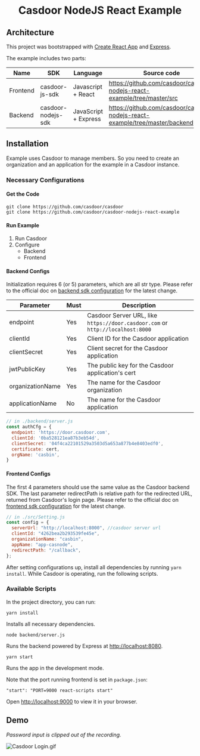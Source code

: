<h1 align="center" style="border-bottom: none;">Casdoor NodeJS React Example</h1>

## Architecture

This project was bootstrapped with [Create React App](https://github.com/facebook/create-react-app) and [Express](https://expressjs.com/).

The example includes two parts:

Name | SDK                | Language             | Source code
----|--------------------|----------------------|----
Frontend | casdoor-js-sdk     | Javascript + React   | https://github.com/casdoor/casdoor-nodejs-react-example/tree/master/src 
Backend | casdoor-nodejs-sdk | JavaScript + Express | https://github.com/casdoor/casdoor-nodejs-react-example/tree/master/backend 

## Installation

Example uses Casdoor to manage members. So you need to create an organization and an application for the example in a Casdoor instance.

### Necessary Configurations

#### Get the Code

```shell
git clone https://github.com/casdoor/casdoor
git clone https://github.com/casdoor/casdoor-nodejs-react-example
```

#### Run Example

1. Run Casdoor
2. Configure
   - Backend
   - Frontend

#### Backend Configs

Initialization requires 6 (or 5) parameters, which are all str type. Please refer to the official doc on [backend sdk configuration](https://casdoor.org/docs/how-to-connect/sdk#1-backend-sdk-configuration) for the latest change.

| Parameter        | Must | Description                                                                   |
|------------------|------|-------------------------------------------------------------------------------|
| endpoint         | Yes  | Casdoor Server URL, like `https://door.casdoor.com` or `http://localhost:8000` |
| clientId         | Yes  | Client ID for the Casdoor application                                         |
| clientSecret     | Yes  | Client secret for the Casdoor application                                     |
| jwtPublicKey     | Yes  | The public key for the Casdoor application's cert                             |
| organizationName | Yes  | The name for the Casdoor organization                                         |
| applicationName  | No   | The name for the Casdoor application                                          |

```js
// in ./backend/server.js
const authCfg = {
  endpoint: 'https://door.casdoor.com',
  clientId: '0ba528121ea87b3eb54d',
  clientSecret: '04f4ca22101529a3503d5a653a877b4e8403edf0',
  certificate: cert,
  orgName: 'casbin',
}
```

#### Frontend Configs

The first 4 parameters should use the same value as the Casdoor backend SDK. The last parameter redirectPath is relative path for the redirected URL, returned from Casdoor's login page. Please refer to the official doc on [frontend sdk configuration](https://casdoor.org/docs/how-to-connect/sdk#2-frontend-configuration) for the latest change.

```js
// in ./src/Setting.js
const config = {
  serverUrl: "http://localhost:8000", //casdoor server url
  clientId: "4262bea2b293539fe45e",
  organizationName: "casbin",
  appName: "app-casnode",
  redirectPath: "/callback",
};
```

After setting configurations up, install all dependencies by running `yarn install`. While Casdoor is operating, run the following scripts.

### Available Scripts

In the project directory, you can run:

```shell
yarn install
```

Installs all necessary dependencies.

```shell
node backend/server.js
```

Runs the backend powered by Express at [http://localhost:8080](http://localhost:8080).

```shell
yarn start
```

Runs the app in the development mode.

Note that the port running frontend is set in `package.json`:

`"start": "PORT=9000 react-scripts start"`

Open [http://localhost:9000](http://localhost:9000) to view it in your browser.

## Demo

*Password input is clipped out of the recording.*

![Casdoor Login.gif](https://s2.loli.net/2023/01/04/D9uIzdifLV2vh5y.gif)
